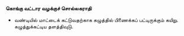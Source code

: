 **கொங்கு வட்டார வழக்குச் சொல்லகராதி**
- வண்டியில் மாட்டைக் கட்டுவதற்காக கழுத்தில் பிணைக்கப் பட்டிருக்கும் கயிறு. கழுத்துக்கட்டிய தளத்திவுடு.

